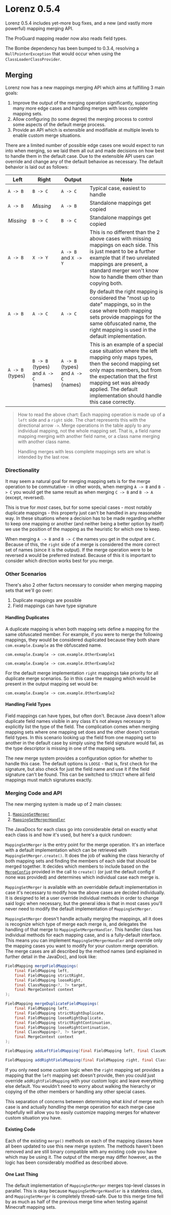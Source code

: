 Lorenz 0.5.4
============

Lorenz 0.5.4 includes yet-more bug fixes, and a new (and vastly more powerful)
mapping merging API.

The ProGuard mapping reader now also reads field types.

The Bombe dependency has been bumped to 0.3.4, resolving a `NullPointerException`
that would occur when using the `ClassLoaderClassProvider`.

Merging
-------

Lorenz now has a new mappings merging API which aims at fulfilling 3 main goals:

 1. Improve the output of the merging operation significantly, supporting many more edge cases and handling merges
    with less complete mapping sets.
 2. Allow configuring (to some degree) the merging process to control some aspects of the default merge process.
 3. Provide an API which is extensible and modifiable at multiple levels to enable custom merge situations.

There are a limited number of possible edge cases one would expect to run into when merging, so we laid them all out
and made decisions on how best to handle them in the default case. Due to the extensible API users can override and
change any of the default behavioe as necessary. The default behavior is laid out as follows:

|Left|Right|Output|Note|
|----|-----|------|----|
| `A -> B` | `B -> C` | `A -> C` | Typical case, easiest to handle |
| `A -> B` | _Missing_ | `A -> B`  | Standalone mappings get copied |
| _Missing_ | `B -> C` | `B -> C` | Standalone mappings get copied |
| `A -> B` | `X -> Y` | `A -> B` and `X -> Y` | This is no different than the 2 above cases with missing mappings on each side. This is just meant to be a further example that if two unrelated mappings are present, a standard merger won't know how to handle them other than copying both. |
| `A -> B` | `A -> C` | `A -> C` | By default the right mapping is considered the "most up to date" mappings, so in the case where both mapping sets provide mappings for the same obfuscated name, the right mapping is used in the default implementation. |
| `A -> B` (types) | `B -> B` (types) and `A -> C` (names) | `A -> B` (types) and `A -> C` (names) | This is an example of a special case situation where the left mapping only maps types, then the second mapping set only maps members, but from the expectation that the first mapping set was already applied. The default implementation should handle this case correctly. | 

> How to read the above chart: Each mapping operation is made up of a `left` side and a `right` side. The chart
> represents this with the directional arrow `->`. Merge operations in the table apply to any individual mapping,
> not the whole mapping set. That is, a field name mapping merging with another field name, or a class name merging
> with another class name.
>
> Handling merges with less complete mappings sets are what is intended by the last row. 

### Directionality

It may seem a natural goal for merging mapping sets is for the merge operation to be commutative - in other words, when
merging `A -> B` and `B -> C` you would get the same result as when merging `C -> B` and `B -> A` (except, reversed).

This is true for _most_ cases, but for some special cases - most notably duplicate mappings - this property just can't
be handled in any reasonable way. In these situations where a decision has to be made regarding whether to keep one
mapping or another (and neither being a better option by itself) we use the position of the mapping as the heuristic for
which one to keep.

When merging `A -> B` and `B -> C` the names you get in the output are `C`. Because of this, the `right` side of a merge
is considered the more correct set of names (since it is the output). If the merge operation were to be reversed `A`
would be preferred instead. Because of this it is important to consider which direction works best for you merge.

### Other Scenarios

There's also 2 other factors necessary to consider when merging mapping sets that we'll go over:

 1. Duplicate mappings are possible
 2. Field mappings can have type signature

#### Handling Duplicates

A duplicate mapping is when both mapping sets define a mapping for the same obfuscated member. For example, if you were
to merge the following mappings, they would be considered duplicated because they both share `com.example.Example` as
the obfuscated name.

```
com.exmaple.Example -> com.example.OtherExample1
```
```
com.example.Example -> com.example.OtherExample2
```

For the default merge implementation `right` mappings take priority for all duplicate merge scenarios. So in this case
the mapping which would be present in the output mapping set would be:

```
com.example.Example -> com.example.OtherExample2
```

#### Handling Field Types

Field mappings can have types, but often don't. Because Java doesn't allow duplicate field names visible in any class
it's not always necessary to explicitly list the type of the field. The complication comes when merging mapping sets
where one mapping set does and the other doesn't contain field types. In this scenario looking up the field from one
mapping set to another in the default case by simply using the field signature would fail, as the type descriptor is
missing in one of the mapping sets.

The new merge system provides a configuration option for whether to handle this case. The default options is `LOOSE` -
that is, first check for the signature, but also check for just the field name and use it if the field
signature can't be found. This can be switched to `STRICT` where all field mappings must match signatures exactly.

### Merging Code and API

The new merging system is made up of 2 main classes:

 1. [`MappingSetMerger`](https://github.com/CadixDev/Lorenz/blob/312c9ed737964b21a9058b29ec041831c955b537/lorenz/src/main/java/org/cadixdev/lorenz/merge/MappingSetMerger.java)
 2. [`MappingSetMergerHandler`](https://github.com/CadixDev/Lorenz/blob/312c9ed737964b21a9058b29ec041831c955b537/lorenz/src/main/java/org/cadixdev/lorenz/merge/MappingSetMergerHandler.java)

The JavaDocs for each class go into considerable detail on exactly what each class is and how it's used, but here's a
quick rundown:

`MappingSetMerger` is the entry point for the merge operation. It's an interface with a default implementation which
can be retrieved with `MappingSetMerger.create()`. It does the job of walking the class hierarchy of both mapping sets
and finding the members of each side that should be merged together. It decides which members to include based on the
[`MergeConfig`](https://github.com/CadixDev/Lorenz/blob/312c9ed737964b21a9058b29ec041831c955b537/lorenz/src/main/java/org/cadixdev/lorenz/merge/MergeConfig.java)
provided in the call to `create()` (or just the default config if none was provided) and determines which  individual
case each merge is.

`MappingSetMerger` is available with an overridable default implementation in case it's necessary to modify how the
above cases are decided individually. It is designed to let a user override individual methods in order to change said
logic when necessary, but the general idea is that in most cases you'll never need to modify the default implementation
of `MappingSetMerger`.

`MappingSetMerger` doesn't handle actually merging the mappings, all it does is recognize which type of merge each merge
is, and delegates the handling of that merge to `MappingSetMergerHandler`. This handler class has individual methods for
each mapping case, and is a fully-default interface. This means you can implement `MappingSetMergerHandler` and override
only the mapping cases you want to modify for your custom merge operation. The merge cases are all described by the
method names (and explained in further detail in the JavaDoc), and look like:

```java
FieldMapping mergeFieldMappings(
    final FieldMapping left,
    final FieldMapping strictRight,
    final FieldMapping looseRight,
    final ClassMapping<?, ?> target,
    final MergeContext context
);

FieldMapping mergeDuplicateFieldMappings(
    final FieldMapping left,
    final FieldMapping strictRightDuplicate,
    final FieldMapping looseRightDuplicate,
    final FieldMapping strictRightContinuation,
    final FieldMapping looseRightContinuation,
    final ClassMapping<?, ?> target,
    final MergeContext context
);

FieldMapping addLeftFieldMapping(final FieldMapping left, final ClassMapping<?, ?> target, final MergeContext context);

FieldMapping addRightFieldMapping(final FieldMapping right, final ClassMapping<?, ?> target, final MergeContext context);
```

If you only need some custom logic when the `right` mapping set provides a mapping that the `left` mapping set doesn't
provide, then you could just override `addRightFieldMapping` with your custom logic and leave everything else default.
You wouldn't need to worry about walking the hierarchy or copying of the other members or handling any other special
cases.

This separation of concerns between determining what _kind_ of merge each case is and actually _handling_ the merge
operation for each merge case hopefully will allow you to easily customize mapping merges for whatever custom situation
you have.

#### Existing Code

Each of the existing `merge()` methods on each of the mapping classes have all been updated to use this new merge
system. The methods haven't been removed and are still binary compatible with any existing code you have which may be
using it. The output of the merge may differ however, as the logic has been considerably modified as described above.

#### One Last Thing

The default implementation of `MappingSetMerger` merges top-level classes in parallel. This is okay because
`MappingSetMergerHandler` is a stateless class, and `MappingSetMerger` is completely thread-safe. Due to this merge time
fell by as much as half of the previous merge time when testing against Minecraft mapping sets.
